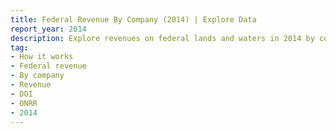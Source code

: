 ```yaml
---
title: Federal Revenue By Company (2014) | Explore Data
report_year: 2014
description: Explore revenues on federal lands and waters in 2014 by commodity, revenue type, and company.
tag:
- How it works
- Federal revenue
- By company
- Revenue
- DOI
- ONRR
- 2014
---
```

